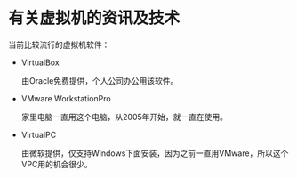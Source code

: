 # 有关虚拟机的资讯及技术

当前比较流行的虚拟机软件：

- VirtualBox

  由Oracle免费提供，个人公司办公用该软件。

- VMware WorkstationPro 

  家里电脑一直用这个电脑，从2005年开始，就一直在使用。

- VirtualPC

  由微软提供，仅支持Windows下面安装，因为之前一直用VMware，所以这个VPC用的机会很少。